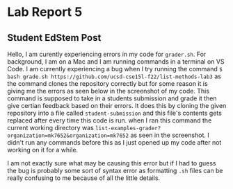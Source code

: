 # Lab Report 5

## Student EdStem Post

Hello, I am curently experiencing errors in my code for `grader.sh`. For background, I am on a Mac and I am running commands in a terminal on VS Code. I am currently experiencing a bug when I try running the command `$ bash grade.sh https://github.com/ucsd-cse15l-f22/list-methods-lab3` as the command clones the repository correctly but for some reason it is giving me the errors as seen below in the screenshot of my code. This command is supposed to take in a students submission and grade it then give certian feedback based on their errors. It does this by cloning the given repository into a file called `student-submission` and this file's contents gets replaced after every time this code is run. when I ran this command the current working directory was `list-examples-grader?organization=mk7652&organization=mk7652` as seen in the screenshot. I didn't run any commands before this as I just opened up my code after not working on it for a while.   


I am not exactly sure what may be causing this error but if I had to guess the bug is probably some sort of syntax error as formatting `.sh` files can be really confusing to me because of all the little details. 
